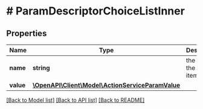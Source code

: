 # # ParamDescriptorChoiceListInner

## Properties

Name | Type | Description | Notes
------------ | ------------- | ------------- | -------------
**name** | **string** | the name of the choice item. | [optional]
**value** | [**\OpenAPI\Client\Model\ActionServiceParamValue**](ActionServiceParamValue.md) |  | [optional]

[[Back to Model list]](../../README.md#models) [[Back to API list]](../../README.md#endpoints) [[Back to README]](../../README.md)
